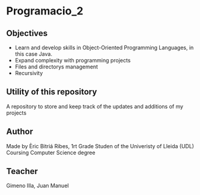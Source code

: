 # Programacio_2
## Objectives
- Learn and develop skills in Object-Oriented Programming Languages, in this case Java.
- Expand complexity with programming projects
- Files and directorys management
- Recursivity
## Utility of this repository
A repository to store and keep track of the updates and additions of my projects
## Author
Made by Èric Bitriá Ribes, 1rt Grade Studen of the Univeristy of Lleida (UDL)
Coursing Computer Science degree
## Teacher
Gimeno Illa, Juan Manuel

